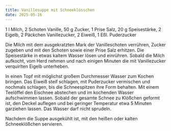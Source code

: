 ```yaml
---
title: Vanillesuppe mit Schneeklösschen
date: 2025-05-16
---
```


1 l Milch, 2 Schoten Vanille, 50 g Zucker, 1 Prise Salz, 20 g Speisestärke, 2 Eigelb, 2 Päckchen Vanillezucker, 2 Eiweiß, 1 Eßl. Puderzucker

Die Milch mit dem ausgekratzten Mark der Vanilleschoten verrühren, Zucker zugeben und mit den Schoten sowie einer Prise Salz erhitzen. Die Speisestärke in etwas kaltem Wasser lösen und einrühren. Sobald die Milch aufkocht, vom Herd nehmen und nach einigen Minuten die mit Vanillezucker verquirlten Eigelb unterheben.

In einen Topf mit möglichst großem Durchmesser Wasser zum Kochen bringen. Das Eiweiß steif schlagen, mit Puderzucker vermischen und nochmals schlagen, bis die Schneespitzen ihre Form behalten. Mit einem Teelöffel den Eischnee abstechen und im kochenden Wasser aufschwimmen lassen. Sobald der gesamte Schnee zu Klößchen geformt ist, den Deckel auflegen und bei geringer Temperatur etwa 5 Minuten garziehen lassen. Das Wasser darf nicht sprudeln.

Nachdem die Suppe ausgekühlt ist, mit den heißen oder kalten Schneeklößchen servieren.
